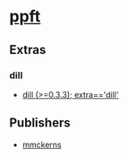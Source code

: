 # [ppft](https://pypi.org/project/ppft)


## Extras

### dill
- [dill (>=0.3.3); extra=='dill'](packages/d/dill.md)


## Publishers
- [mmckerns](https://pypi.org/user/mmckerns)

